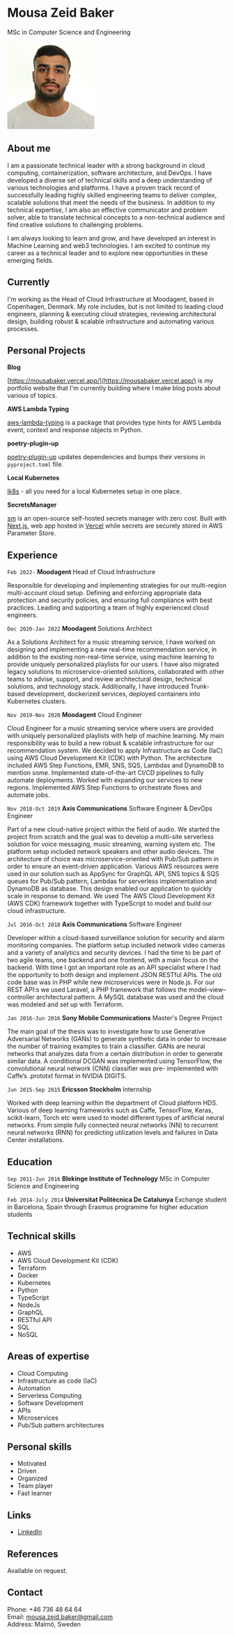 # Mousa Zeid Baker
MSc in Computer Science and Engineering

![](https://raw.githubusercontent.com/MousaZeidBaker/resume/master/images/mousa_profile_image.jpeg)

## About me

I am a passionate technical leader with a strong background in cloud computing,
containerization, software architecture, and DevOps. I have developed a diverse
set of technical skills and a deep understanding of various technologies and
platforms. I have a proven track record of successfully leading highly skilled
engineering teams to deliver complex, scalable solutions that meet the needs of
the business. In addition to my technical expertise, I am also an effective
communicator and problem solver, able to translate technical concepts to a
non-technical audience and find creative solutions to challenging problems.

I am always looking to learn and grow, and have developed an interest in Machine
Learning and web3 technologies. I am excited to continue my career as a
technical leader and to explore new opportunities in these emerging fields.

## Currently

I'm working as the Head of Cloud Infrastructure at Moodagent, based in
Copenhagen, Denmark. My role includes, but is not limited to leading cloud
engineers, planning & executing cloud strategies, reviewing architectural
design, building robust & scalable infrastructure and automating various
processes.

## Personal Projects

__Blog__

[https://mousabaker.vercel.app/](https://mousabaker.vercel.app/) is my portfolio
website that I'm currently building where I make blog posts about various of
topics.

__AWS Lambda Typing__

[aws-lambda-typing](https://github.com/MousaZeidBaker/aws-lambda-typing) is a
package that provides type hints for AWS Lambda event, context and response
objects in Python.

__poetry-plugin-up__

[poetry-plugin-up](https://github.com/MousaZeidBaker/poetry-plugin-up) updates
dependencies and bumps their versions in `pyproject.toml` file.

__Local Kubernetes__

[lk8s](https://github.com/MousaZeidBaker/lk8s) - all you need for a local
Kubernetes setup in one place.

__SecretsManager__

[sm](https://github.com/MousaZeidBaker/sm) is an open-source self-hosted secrets
manager with zero cost. Built with [Next.js](https://nextjs.org/), web app
hosted in
[Vercel](https://nextjs.org/docs/deployment#managed-nextjs-with-vercel) while
secrets are securely stored in AWS Parameter Store.

## Experience
`Feb 2022-` __Moodagent__
Head of Cloud Infrastructure

Responsible for developing and implementing strategies for our multi-region
multi-account cloud setup. Defining and enforcing appropriate data protection
and security policies, and ensuring full compliance with best practices. Leading
and supporting a team of highly experienced cloud engineers.

`Dec 2020-Jan 2022` __Moodagent__
Solutions Architect

As a Solutions Architect for a music streaming service, I have worked on
designing and implementing a new real-time recommendation service, in addition
to the existing non-real-time service, using machine learning to provide
uniquely personalized playlists for our users. I have also migrated legacy
solutions to microservice-oriented solutions, collaborated with other teams to
advise, support, and review architectural design, technical solutions, and
technology stack. Additionally, I have introduced Trunk-based development,
dockerized services, deployed containers into Kubernetes clusters.

`Nov 2019-Nov 2020` __Moodagent__
Cloud Engineer

Cloud Engineer for a music streaming service where users are provided
with uniquely personalized playlists with help of machine learning. My main
responsibility was to build a new robust & scalable infrastructure for our
recommendation system. We decided to apply Infrastructure as Code (IaC) using
AWS Cloud Development Kit (CDK) with Python. The architecture included AWS Step
Functions, EMR, SNS, SQS, Lambdas and DynamoDB to mention some. Implemented
state-of-the-art CI/CD pipelines to fully automate deployments. Worked with
expanding our services to new regions. Implemented AWS Step Functions to
orchestrate flows and automate jobs.

`Nov 2018-Oct 2019` __Axis Communications__
Software Engineer & DevOps Engineer

Part of a new cloud-native project within the field of audio. We started the
project from scratch and the goal was to develop a multi-site serverless
solution for voice messaging, music streaming, warning system etc. The platform
setup included network speakers and other audio devices. The architecture of
choice was microservice-oriented with Pub/Sub pattern in order to ensure an
event-driven application. Various AWS resources were used in our solution such
as AppSync for GraphQL API, SNS topics & SQS queues for Pub/Sub pattern, Lambdas
for serverless implementation and DynamoDB as database. This design enabled our
application to quickly scale in response to demand. We used The AWS Cloud
Development Kit (AWS CDK) framework together with TypeScript to model and build
our cloud infrastructure.

`Jul 2016-Oct 2018` __Axis Communications__
Software Engineer

Developer within a cloud-based surveillance solution for security and alarm
monitoring companies. The platform setup included network video cameras and a
variety of analytics and security devices. I had the time to be part of two
agile teams, one backend and one frontend, with a main focus on the backend.
With time I got an important role as an API specialist where I had the
opportunity to both design and implement JSON RESTful APIs. The old code base
was in PHP while new microservices were in Node.js. For our REST API:s we used
Laravel, a PHP framework that follows the model–view–controller architectural
pattern. A MySQL database was used and the cloud was modeled and set up with
Terraform.

`Jan 2016-Jun 2016` __Sony Mobile Communications__
Master's Degree Project

The main goal of the thesis was to investigate how to use Generative Adversarial
Networks (GANs) to generate synthetic data in order to increase the number of
training examples to train a classifier. GANs are neural networks that analyzes
data from a certain distribution in order to generate similar data. A
conditional DCGAN was implemented using TensorFlow, the convolutional neural
network (CNN) classifier was pre- implemented with Caffe’s .prototxt format in
NVIDIA DIGITS.

`Jun 2015-Sep 2015` __Ericsson Stockholm__
Internship

Worked with deep learning within the department of Cloud platform HDS. Various
of deep learning frameworks such as Caffe, TensorFlow, Keras, scikit-learn,
Torch etc were used to model different types of artificial neural networks. From
simple fully connected neural networks (NN) to recurrent neural networks (RNN)
for predicting utilization levels and failures in Data Center installations.

## Education

`Sep 2011-Jun 2016` __Blekinge Institute of Technology__
MSc in Computer Science and Engineering

`Feb 2014-July 2014` __Universitat Politècnica De Catalunya__
Exchange student in Barcelona, Spain through Erasmus programme for higher
education students

## Technical skills

* AWS
* AWS Cloud Development Kit (CDK)
* Terraform
* Docker
* Kubernetes
* Python
* TypeScript
* NodeJs
* GraphQL
* RESTful API
* SQL
* NoSQL

## Areas of expertise

* Cloud Computing
* Infrastructure as code (IaC)
* Automation
* Serverless Computing
* Software Development
* APIs
* Microservices
* Pub/Sub pattern architectures

## Personal skills
* Motivated
* Driven
* Organized
* Team player
* Fast learner

## Links 
* [LinkedIn](https://www.linkedin.com/in/mousazeidbaker/)

## References

Available on request.

## Contact
Phone: +46 736 48 64 64  
Email: mousa.zeid.baker@gmail.com  
Address: Malmö, Sweden
